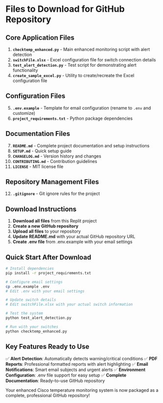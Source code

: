 # Files to Download for GitHub Repository

## Core Application Files
1. **`checktemp_enhanced.py`** - Main enhanced monitoring script with alert detection
2. **`switchFile.xlsx`** - Excel configuration file for switch connection details
3. **`test_alert_detection.py`** - Test script for demonstrating alert functionality
4. **`create_sample_excel.py`** - Utility to create/recreate the Excel configuration file

## Configuration Files
5. **`.env.example`** - Template for email configuration (rename to `.env` and customize)
6. **`project_requirements.txt`** - Python package dependencies

## Documentation Files
7. **`README.md`** - Complete project documentation and setup instructions
8. **`SETUP.md`** - Quick setup guide
9. **`CHANGELOG.md`** - Version history and changes
10. **`CONTRIBUTING.md`** - Contribution guidelines
11. **`LICENSE`** - MIT license file

## Repository Management Files
12. **`.gitignore`** - Git ignore rules for the project

## Download Instructions

1. **Download all files** from this Replit project
2. **Create a new GitHub repository**
3. **Upload all files** to your repository
4. **Update README.md** with your actual GitHub repository URL
5. **Create .env file** from .env.example with your email settings

## Quick Start After Download

```bash
# Install dependencies
pip install -r project_requirements.txt

# Configure email settings
cp .env.example .env
# Edit .env with your email settings

# Update switch details
# Edit switchFile.xlsx with your actual switch information

# Test the system
python test_alert_detection.py

# Run with your switches
python checktemp_enhanced.py
```

## Key Features Ready to Use

✅ **Alert Detection**: Automatically detects warning/critical conditions
✅ **PDF Reports**: Professional formatted reports with alert highlighting
✅ **Email Notifications**: Smart email subjects and urgent alerts
✅ **Environment Configuration**: .env file support for easy setup
✅ **Complete Documentation**: Ready-to-use GitHub repository

Your enhanced Cisco temperature monitoring system is now packaged as a complete, professional GitHub repository!